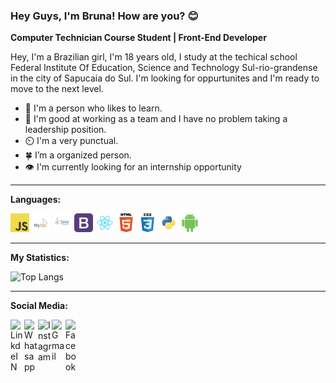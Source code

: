 <!-- About me -->
### Hey Guys, I'm Bruna! How are you? 😊

**Computer Technician Course Student | Front-End Developer** 

Hey, I'm a Brazilian girl, I'm 18 years old, I study at the techical school Federal Institute Of Education, Science and Technology Sul-rio-grandense in the city of Sapucaia do Sul. I'm looking for oppurtunites and I'm ready to move to the next level.



- 📓 I'm a person who likes to learn.
- 🤝 I'm good at working as a team and I have no problem taking a leadership position.
- ⏲️ I'm a very punctual.
- 🍀 I’m a organized person.
- 👁️ I'm currently looking for an internship opportunity

-----------
<!-- Languages -->

**Languages:**

<code><img height="30" src="https://raw.githubusercontent.com/github/explore/80688e429a7d4ef2fca1e82350fe8e3517d3494d/topics/javascript/javascript.png"></code>
<code><img height="30" src="https://raw.githubusercontent.com/github/explore/80688e429a7d4ef2fca1e82350fe8e3517d3494d/topics/mysql/mysql.png"></code>
<code><img height="30" src="https://raw.githubusercontent.com/github/explore/80688e429a7d4ef2fca1e82350fe8e3517d3494d/topics/java/java.png"></code>
<code><img height="30" src="https://raw.githubusercontent.com/github/explore/80688e429a7d4ef2fca1e82350fe8e3517d3494d/topics/bootstrap/bootstrap.png"></code>
<code><img height="30" src="https://raw.githubusercontent.com/github/explore/80688e429a7d4ef2fca1e82350fe8e3517d3494d/topics/react/react.png"></code>
<code><img height="30" src="https://raw.githubusercontent.com/github/explore/80688e429a7d4ef2fca1e82350fe8e3517d3494d/topics/html/html.png"></code>
<code><img height="30" src="https://raw.githubusercontent.com/github/explore/80688e429a7d4ef2fca1e82350fe8e3517d3494d/topics/css/css.png"></code>
<code><img height="30" src="https://raw.githubusercontent.com/github/explore/80688e429a7d4ef2fca1e82350fe8e3517d3494d/topics/python/python.png"></code>
<code><img height="30" src="https://raw.githubusercontent.com/github/explore/80688e429a7d4ef2fca1e82350fe8e3517d3494d/topics/android/android.png"></code>

-----------
<!-- Statistics -->

**My Statistics:**

![Top Langs](https://github-readme-stats.vercel.app/api/top-langs/?username=eiBrunaSilva&layout=compact&theme=radical&langs_count=10)

-----------

<!-- Social Media -->

**Social Media:**

<a target="_blank" href="https://www.linkedin.com/in/bruna-nunes-silva/" />
  <img align="left" alt="LinkdeIN" width="22px" src="https://image.flaticon.com/icons/png/512/174/174857.png" />
</a>
<a target="_blank" href="https://api.whatsapp.com/send?phone=5551981380674">
  <img align="left" alt="Whatsapp" width="22px" src="https://logodownload.org/wp-content/uploads/2015/04/whatsapp-logo-1.png" />
</a>
<a target="_blank" href="https://www.instagram.com/eibrunasilvaa/">
  <img align="left" alt="Instagram" width="22px" src="https://upload.wikimedia.org/wikipedia/commons/thumb/a/a5/Instagram_icon.png/2048px-Instagram_icon.png" />
</a>
<a target="_blank" href="mailto:silvabruna.email@gmail.com">
  <img align="left" alt="Gmail" width="22px" src="https://image.flaticon.com/icons/png/512/281/281769.png" />
</a>
<a target="_blank" href="https://www.facebook.com/brunaSilva2304/">
  <img align="left" alt="Facebook" width="22px" src="http://fiqueisemcracha.com.br/wp-content/uploads/2016/11/meu-icone-do-facebook-c%C3%B3pia.png"/>
</a>






